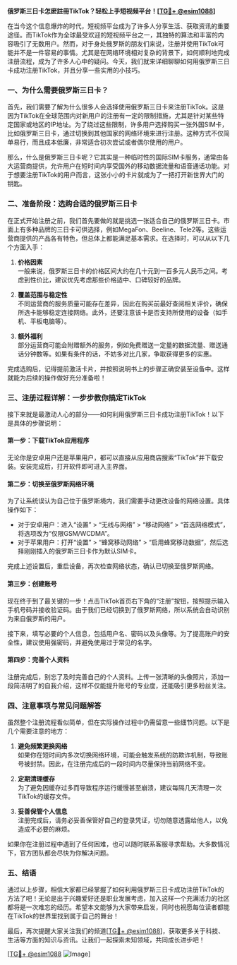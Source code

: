 **俄罗斯三日卡怎麽註冊TikTok？轻松上手短视频平台！[[TG💪+ @esim1088](https://t.me/s/esim1088)]**

在当今这个信息爆炸的时代，短视频平台成为了许多人分享生活、获取资讯的重要途径。而TikTok作为全球最受欢迎的短视频平台之一，其独特的算法和丰富的内容吸引了无数用户。然而，对于身处俄罗斯的朋友们来说，注册并使用TikTok可能并不是一件容易的事情。尤其是在网络环境相对复杂的背景下，如何顺利地完成注册流程，成为了许多人心中的疑问。今天，我们就来详细聊聊如何用俄罗斯三日卡成功注册TikTok，并且分享一些实用的小技巧。

### **一、为什么需要俄罗斯三日卡？**

首先，我们需要了解为什么很多人会选择使用俄罗斯三日卡来注册TikTok。这是因为TikTok在全球范围内对新用户的注册有一定的限制措施，尤其是针对某些特定国家或地区的IP地址。为了绕过这些限制，许多用户选择购买一张外国SIM卡，比如俄罗斯三日卡，通过切换到其他国家的网络环境来进行注册。这种方式不仅简单易行，而且成本低廉，非常适合初次尝试或者偶尔使用的用户。

那么，什么是俄罗斯三日卡呢？它其实是一种临时性的国际SIM卡服务，通常由各大运营商提供，允许用户在短时间内享受国外的移动数据流量和语音通话功能。对于想要注册TikTok的用户而言，这张小小的卡片就成为了一把打开新世界大门的钥匙。

### **二、准备阶段：选购合适的俄罗斯三日卡**

在正式开始注册之前，我们首先要做的就是挑选一张适合自己的俄罗斯三日卡。市面上有多种品牌的三日卡可供选择，例如MegaFon、Beeline、Tele2等。这些运营商提供的产品各有特色，但总体上都能满足基本需求。在选择时，可以从以下几个方面入手：

1. **价格因素**  
   一般来说，俄罗斯三日卡的价格区间大约在几十元到一百多元人民币之间。考虑到性价比，建议优先考虑那些价格适中、口碑较好的品牌。

2. **覆盖范围与稳定性**  
   不同运营商的服务质量可能存在差异，因此在购买前最好查阅相关评价，确保所选卡能够稳定连接网络。此外，还要注意该卡是否支持所使用的设备（如手机、平板电脑等）。

3. **额外福利**  
   部分运营商可能会附赠额外的服务，例如免费赠送一定量的数据流量、赠送通话分钟数等。如果有条件的话，不妨多对比几家，争取获得更多的实惠。

完成选购后，记得提前激活卡片，并按照说明书上的步骤正确安装至设备中。这样就能为后续的操作做好充分准备啦！

### **三、注册过程详解：一步步教你搞定TikTok**

接下来就是最激动人心的部分——如何利用俄罗斯三日卡成功注册TikTok！以下是具体的步骤说明：

#### **第一步：下载TikTok应用程序**
无论你是安卓用户还是苹果用户，都可以直接从应用商店搜索“TikTok”并下载安装。安装完成后，打开软件即可进入主界面。

#### **第二步：切换至俄罗斯网络环境**
为了让系统误认为自己位于俄罗斯境内，我们需要手动更改设备的网络设置。具体操作如下：
- 对于安卓用户：进入“设置” > “无线与网络” > “移动网络” > “首选网络模式”，将选项改为“仅限GSM/WCDMA”。
- 对于苹果用户：打开“设置” > “蜂窝移动网络” > “启用蜂窝移动数据”，然后选择刚刚插入的俄罗斯三日卡作为默认SIM卡。

完成上述设置后，重启设备，再次检查网络状态，确认已切换至俄罗斯网络。

#### **第三步：创建账号**
现在终于到了最关键的一步！点击TikTok首页右下角的“注册”按钮，按照提示输入手机号码并接收验证码。由于我们已经切换到了俄罗斯网络，所以系统会自动识别为来自俄罗斯的用户。

接下来，填写必要的个人信息，包括用户名、密码以及头像等。为了提高账户的安全性，建议使用强密码，并避免使用过于常见的名字。

#### **第四步：完善个人资料**
注册完成后，别忘了及时完善自己的个人资料。上传一张清晰的头像照片，添加一段简洁明了的自我介绍，这样不仅能提升账号的专业度，还能吸引更多粉丝关注。

### **四、注意事项与常见问题解答**

虽然整个注册流程看似简单，但在实际操作过程中仍需留意一些细节问题。以下是几个需要注意的地方：

1. **避免频繁更换网络**  
   如果你在短时间内多次切换网络环境，可能会触发系统的防欺诈机制，导致账号被封禁。因此，在注册完成后的一段时间内尽量保持当前网络不变。

2. **定期清理缓存**  
   为了避免因缓存过多而导致程序运行缓慢甚至崩溃，建议每隔几天清理一次TikTok的缓存文件。

3. **妥善保管个人信息**  
   注册完成后，请务必妥善保管好自己的登录凭证，切勿随意透露给他人，以免造成不必要的麻烦。

如果你在注册过程中遇到了任何困难，也可以随时联系客服寻求帮助。大多数情况下，官方团队都会尽快为你解决问题。

### **五、结语**

通过以上步骤，相信大家都已经掌握了如何利用俄罗斯三日卡成功注册TikTok的方法了吧！无论是出于兴趣爱好还是职业发展考虑，加入这样一个充满活力的社区都将是一次难忘的经历。希望本文能够为大家带来启发，同时也祝愿每位读者都能在TikTok的世界里找到属于自己的舞台！

最后，再次提醒大家关注我们的频道[[TG💪+ @esim1088](https://t.me/s/esim1088)]，获取更多关于科技、生活等方面的知识与资讯。让我们一起探索未知领域，共同成长进步吧！

[[TG💪+ @esim1088](https://t.me/s/esim1088) ![Image](https://i.postimg.cc/4NQfJmqS/Snipaste-2025-05-13-00-14-12.png)]